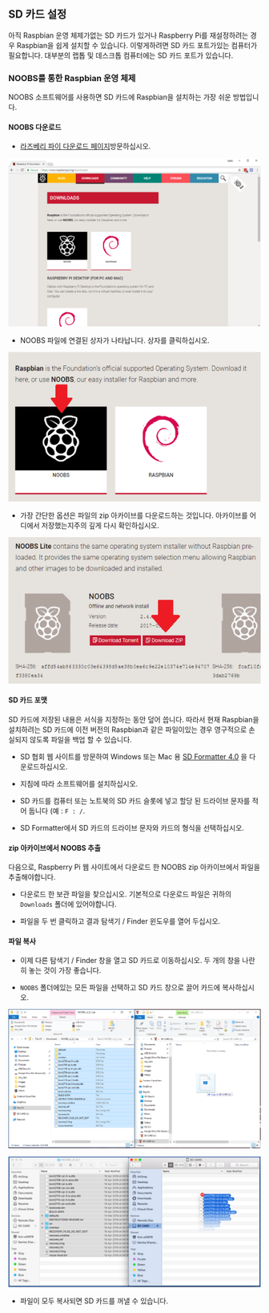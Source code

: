 ## SD 카드 설정

아직 Raspbian 운영 체제가없는 SD 카드가 있거나 Raspberry Pi를 재설정하려는 경우 Raspbian을 쉽게 설치할 수 있습니다. 이렇게하려면 SD 카드 포트가있는 컴퓨터가 필요합니다. 대부분의 랩톱 및 데스크톱 컴퓨터에는 SD 카드 포트가 있습니다.

### NOOBS를 통한 Raspbian 운영 체제

NOOBS 소프트웨어를 사용하면 SD 카드에 Raspbian을 설치하는 가장 쉬운 방법입니다.

#### NOOBS 다운로드

+ [라즈베리 파이 다운로드 페이지](https://www.raspberrypi.org/downloads)방문하십시오.

![다운로드 페이지](images/downloads-page.png)

+ NOOBS 파일에 연결된 상자가 나타납니다. 상자를 클릭하십시오.

![NOOBS를 클릭하십시오.](images/click-noobs.png)

+ 가장 간단한 옵션은 파일의 zip 아카이브를 다운로드하는 것입니다. 아카이브를 어디에서 저장했는지주의 깊게 다시 확인하십시오.

![zip 다운로드](images/download-zip.png)

#### SD 카드 포맷

SD 카드에 저장된 내용은 서식을 지정하는 동안 덮어 씁니다. 따라서 현재 Raspbian을 설치하려는 SD 카드에 이전 버전의 Raspbian과 같은 파일이있는 경우 영구적으로 손실되지 않도록 파일을 백업 할 수 있습니다.

+ SD 협회 웹 사이트를 방문하여 Windows 또는 Mac 용 [SD Formatter 4.0](https://www.sdcard.org/downloads/formatter_4/index.html) 을 다운로드하십시오.

+ 지침에 따라 소프트웨어를 설치하십시오.

+ SD 카드를 컴퓨터 또는 노트북의 SD 카드 슬롯에 넣고 할당 된 드라이브 문자를 적어 둡니다 (예 : `F : /`.

+ SD Formatter에서 SD 카드의 드라이브 문자와 카드의 형식을 선택하십시오.

#### zip 아카이브에서 NOOBS 추출

다음으로, Raspberry Pi 웹 사이트에서 다운로드 한 NOOBS zip 아카이브에서 파일을 추출해야합니다.

+ 다운로드 한 보관 파일을 찾으십시오. 기본적으로 다운로드 파일은 귀하의 `Downloads` 폴더에 있어야합니다.

+ 파일을 두 번 클릭하고 결과 탐색기 / Finder 윈도우를 열어 두십시오.

#### 파일 복사

+ 이제 다른 탐색기 / Finder 창을 열고 SD 카드로 이동하십시오. 두 개의 창을 나란히 놓는 것이 가장 좋습니다.

+ `NOOBS` 폴더에있는 모든 파일을 선택하고 SD 카드 창으로 끌어 카드에 복사하십시오.

![창문 복사](images/copy3.png)

![macos 사본](images/macos_copy.png)

+ 파일이 모두 복사되면 SD 카드를 꺼낼 수 있습니다.